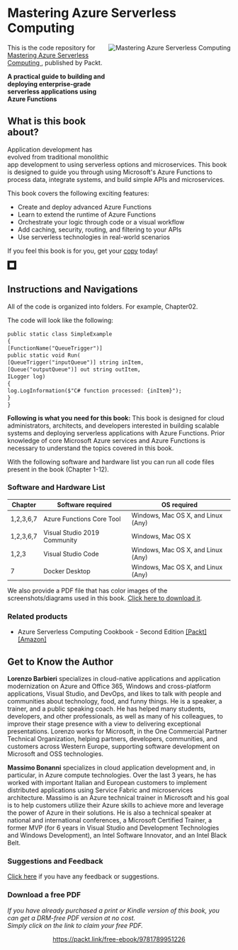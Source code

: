 # Mastering Azure Serverless Computing 

<a href="https://www.packtpub.com/cloud-networking/mastering-azure-serverless-computing?utm_source=github&utm_medium=repository&utm_campaign=9781789951226"><img src="https://www.packtpub.com/media/catalog/product/cache/e4d64343b1bc593f1c5348fe05efa4a6/9/7/9781789951226-original.jpeg" alt="Mastering Azure Serverless Computing " height="256px" align="right"></a>

This is the code repository for [Mastering Azure Serverless Computing ](https://www.packtpub.com/cloud-networking/mastering-azure-serverless-computing?utm_source=github&utm_medium=repository&utm_campaign=9781789951226), published by Packt.

**A practical guide to building and deploying enterprise-grade serverless applications using Azure Functions**

## What is this book about?
Application development has evolved from traditional monolithic app development to using serverless options and microservices. This book is designed to guide you through using Microsoft's Azure Functions to process data, integrate systems, and build simple APIs and microservices.


This book covers the following exciting features:
* Create and deploy advanced Azure Functions 
* Learn to extend the runtime of Azure Functions 
* Orchestrate your logic through code or a visual workflow 
* Add caching, security, routing, and filtering to your APIs 
* Use serverless technologies in real-world scenarios 

If you feel this book is for you, get your [copy](https://www.amazon.com/dp/1789951224) today!

<a href="https://www.packtpub.com/?utm_source=github&utm_medium=banner&utm_campaign=GitHubBanner"><img src="https://raw.githubusercontent.com/PacktPublishing/GitHub/master/GitHub.png" alt="https://www.packtpub.com/" border="5" /></a>

## Instructions and Navigations
All of the code is organized into folders. For example, Chapter02.

The code will look like the following:
```
public static class SimpleExample
{
[FunctionName("QueueTrigger")]
public static void Run(
[QueueTrigger("inputQueue")] string inItem,
[Queue("outputQueue")] out string outItem,
ILogger log)
{
log.LogInformation($"C# function processed: {inItem}");
}
}
```

**Following is what you need for this book:**
This book is designed for cloud administrators, architects, and developers interested in building scalable systems and deploying serverless applications with Azure Functions. Prior knowledge of core Microsoft Azure services and Azure Functions is necessary to understand the topics covered in this book.

With the following software and hardware list you can run all code files present in the book (Chapter 1-12).
### Software and Hardware List
| Chapter | Software required | OS required |
| -------- | ------------------------------------ | ----------------------------------- |
| 1,2,3,6,7 | Azure Functions Core Tool | Windows, Mac OS X, and Linux (Any) |
| 1,2,3,6,7 | Visual Studio 2019 Community | Windows, Mac OS X |
| 1,2,3 | Visual Studio Code | Windows, Mac OS X, and Linux (Any) |
| 7 | Docker Desktop | Windows, Mac OS X, and Linux (Any) |

We also provide a PDF file that has color images of the screenshots/diagrams used in this book. [Click here to download it](https://static.packt-cdn.com/downloads/9781789951226_ColorImages.pdf).

### Related products
* Azure Serverless Computing Cookbook - Second Edition  [[Packt]](https://www.packtpub.com/virtualization-and-cloud/azure-serverless-computing-cookbook-second-edition?utm_source=github&utm_medium=repository&utm_campaign=9781789615265) [[Amazon]](https://www.amazon.com/dp/1789615267)

## Get to Know the Author
**Lorenzo Barbieri**
specializes in cloud-native applications and application modernization on Azure and Office 365, Windows and cross-platform applications, Visual Studio, and DevOps, and likes to talk with people and communities about technology, food, and funny things.
He is a speaker, a trainer, and a public speaking coach. He has helped many students, developers, and other professionals, as well as many of his colleagues, to improve their stage presence with a view to delivering exceptional presentations.
Lorenzo works for Microsoft, in the One Commercial Partner Technical Organization, helping partners, developers, communities, and customers across Western Europe, supporting software development on Microsoft and OSS technologies.

**Massimo Bonanni**
specializes in cloud application development and, in particular, in Azure compute technologies. Over the last 3 years, he has worked with important Italian and European customers to implement distributed applications using Service Fabric and microservices architecture.
Massimo is an Azure technical trainer in Microsoft and his goal is to help customers utilize their Azure skills to achieve more and leverage the power of Azure in their solutions. He is also a technical speaker at national and international conferences, a Microsoft Certified Trainer, a former MVP (for 6 years in Visual Studio and Development Technologies and Windows Development), an Intel Software Innovator, and an Intel Black Belt.

### Suggestions and Feedback
[Click here](https://docs.google.com/forms/d/e/1FAIpQLSdy7dATC6QmEL81FIUuymZ0Wy9vH1jHkvpY57OiMeKGqib_Ow/viewform) if you have any feedback or suggestions.


### Download a free PDF

 <i>If you have already purchased a print or Kindle version of this book, you can get a DRM-free PDF version at no cost.<br>Simply click on the link to claim your free PDF.</i>
<p align="center"> <a href="https://packt.link/free-ebook/9781789951226">https://packt.link/free-ebook/9781789951226 </a> </p>